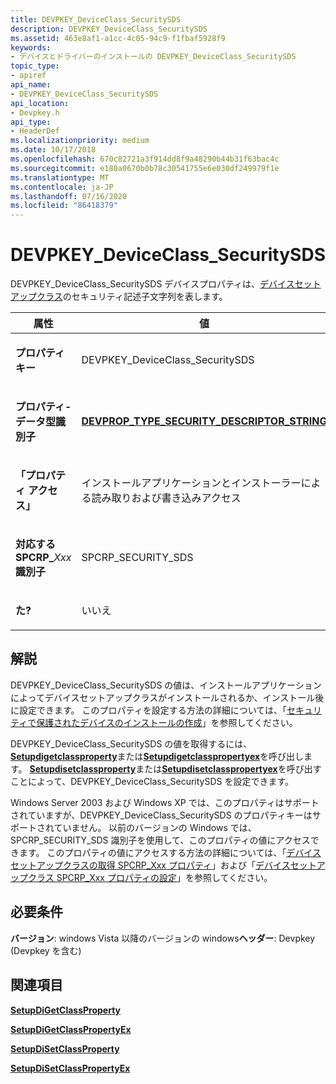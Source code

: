 ```yaml
---
title: DEVPKEY_DeviceClass_SecuritySDS
description: DEVPKEY_DeviceClass_SecuritySDS
ms.assetid: 463e8af1-a1cc-4c05-94c9-f1fbaf5928f9
keywords:
- デバイスとドライバーのインストールの DEVPKEY_DeviceClass_SecuritySDS
topic_type:
- apiref
api_name:
- DEVPKEY_DeviceClass_SecuritySDS
api_location:
- Devpkey.h
api_type:
- HeaderDef
ms.localizationpriority: medium
ms.date: 10/17/2018
ms.openlocfilehash: 670c82721a3f914dd8f9a48290b44b31f63bac4c
ms.sourcegitcommit: e180a0670b0b78c30541755e6e030df249979f1e
ms.translationtype: MT
ms.contentlocale: ja-JP
ms.lasthandoff: 07/16/2020
ms.locfileid: "86418379"
---
```

# <a name="devpkey_deviceclass_securitysds"></a>DEVPKEY_DeviceClass_SecuritySDS


DEVPKEY_DeviceClass_SecuritySDS デバイスプロパティは、[デバイスセットアップクラス](https://docs.microsoft.com/windows-hardware/drivers/install/device-setup-classes)のセキュリティ記述子文字列を表します。

<table>
<colgroup>
<col width="50%" />
<col width="50%" />
</colgroup>
<thead>
<tr>
<th>属性</th>
<th>値</th>
</tr>
</thead>
<tbody>
<tr class="odd">
<td align="left"><p><strong>プロパティキー</strong></p></td>
<td align="left"><p>DEVPKEY_DeviceClass_SecuritySDS</p></td>
</tr>
<tr class="even">
<td align="left"><p><strong>プロパティ-データ型識別子</strong></p></td>
<td align="left"><p><a href="devprop-type-security-descriptor-string.md" data-raw-source="[&lt;strong&gt;DEVPROP_TYPE_SECURITY_DESCRIPTOR_STRING&lt;/strong&gt;](devprop-type-security-descriptor-string.md)"><strong>DEVPROP_TYPE_SECURITY_DESCRIPTOR_STRING</strong></a></p></td>
</tr>
<tr class="odd">
<td align="left"><p><strong>「プロパティ アクセス」</strong></p></td>
<td align="left"><p>インストールアプリケーションとインストーラーによる読み取りおよび書き込みアクセス</p></td>
</tr>
<tr class="even">
<td align="left"><p><strong>対応する SPCRP_</strong><em>Xxx</em> <strong>識別子</strong></p></td>
<td align="left"><p>SPCRP_SECURITY_SDS</p></td>
</tr>
<tr class="odd">
<td align="left"><p><strong>た?</strong></p></td>
<td align="left"><p>いいえ</p></td>
</tr>
</tbody>
</table>

 

<a name="remarks"></a>解説
-------

DEVPKEY_DeviceClass_SecuritySDS の値は、インストールアプリケーションによってデバイスセットアップクラスがインストールされるか、インストール後に設定できます。 このプロパティを設定する方法の詳細については、「[セキュリティで保護されたデバイスのインストールの作成](https://docs.microsoft.com/windows-hardware/drivers/install/creating-secure-device-installations)」を参照してください。

DEVPKEY_DeviceClass_SecuritySDS の値を取得するには、 [**Setupdigetclassproperty**](https://docs.microsoft.com/windows/desktop/api/setupapi/nf-setupapi-setupdigetclasspropertyw)または[**Setupdigetclasspropertyex**](https://docs.microsoft.com/windows/desktop/api/setupapi/nf-setupapi-setupdigetclasspropertyexw)を呼び出します。 [**Setupdisetclassproperty**](https://docs.microsoft.com/windows/desktop/api/setupapi/nf-setupapi-setupdisetclasspropertyw)または[**Setupdisetclasspropertyex**](https://docs.microsoft.com/windows/desktop/api/setupapi/nf-setupapi-setupdisetclasspropertyexw)を呼び出すことによって、DEVPKEY_DeviceClass_SecuritySDS を設定できます。

Windows Server 2003 および Windows XP では、このプロパティはサポートされていますが、DEVPKEY_DeviceClass_SecuritySDS のプロパティキーはサポートされていません。 以前のバージョンの Windows では、SPCRP_SECURITY_SDS 識別子を使用して、このプロパティの値にアクセスできます。 このプロパティの値にアクセスする方法の詳細については、「[デバイスセットアップクラスの取得 SPCRP_Xxx プロパティ](https://docs.microsoft.com/windows-hardware/drivers/install/retrieving-spcrp-xxx-properties)」および「[デバイスセットアップクラス SPCRP_Xxx プロパティの設定](https://docs.microsoft.com/windows-hardware/drivers/install/setting-spcrp-xxx-properties)」を参照してください。

<a name="requirements"></a>必要条件
------------

**バージョン**: windows Vista 以降のバージョンの windows**ヘッダー**: Devpkey (Devpkey を含む)


## <a name="see-also"></a>関連項目


[**SetupDiGetClassProperty**](https://docs.microsoft.com/windows/desktop/api/setupapi/nf-setupapi-setupdigetclasspropertyw)

[**SetupDiGetClassPropertyEx**](https://docs.microsoft.com/windows/desktop/api/setupapi/nf-setupapi-setupdigetclasspropertyexw)

[**SetupDiSetClassProperty**](https://docs.microsoft.com/windows/desktop/api/setupapi/nf-setupapi-setupdisetclasspropertyw)

[**SetupDiSetClassPropertyEx**](https://docs.microsoft.com/windows/desktop/api/setupapi/nf-setupapi-setupdisetclasspropertyexw)

 

 






